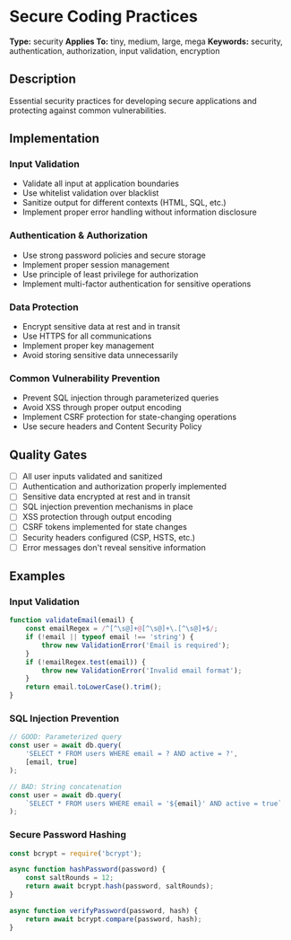 # Secure Coding Practices

**Type:** security
**Applies To:** tiny, medium, large, mega
**Keywords:** security, authentication, authorization, input validation, encryption

## Description

Essential security practices for developing secure applications and protecting against common vulnerabilities.

## Implementation

### Input Validation
- Validate all input at application boundaries
- Use whitelist validation over blacklist
- Sanitize output for different contexts (HTML, SQL, etc.)
- Implement proper error handling without information disclosure

### Authentication & Authorization
- Use strong password policies and secure storage
- Implement proper session management
- Use principle of least privilege for authorization
- Implement multi-factor authentication for sensitive operations

### Data Protection
- Encrypt sensitive data at rest and in transit
- Use HTTPS for all communications
- Implement proper key management
- Avoid storing sensitive data unnecessarily

### Common Vulnerability Prevention
- Prevent SQL injection through parameterized queries
- Avoid XSS through proper output encoding
- Implement CSRF protection for state-changing operations
- Use secure headers and Content Security Policy

## Quality Gates
- [ ] All user inputs validated and sanitized
- [ ] Authentication and authorization properly implemented
- [ ] Sensitive data encrypted at rest and in transit
- [ ] SQL injection prevention mechanisms in place
- [ ] XSS protection through output encoding
- [ ] CSRF tokens implemented for state changes
- [ ] Security headers configured (CSP, HSTS, etc.)
- [ ] Error messages don't reveal sensitive information

## Examples

### Input Validation
```javascript
function validateEmail(email) {
    const emailRegex = /^[^\s@]+@[^\s@]+\.[^\s@]+$/;
    if (!email || typeof email !== 'string') {
        throw new ValidationError('Email is required');
    }
    if (!emailRegex.test(email)) {
        throw new ValidationError('Invalid email format');
    }
    return email.toLowerCase().trim();
}
```

### SQL Injection Prevention
```javascript
// GOOD: Parameterized query
const user = await db.query(
    'SELECT * FROM users WHERE email = ? AND active = ?',
    [email, true]
);

// BAD: String concatenation
const user = await db.query(
    `SELECT * FROM users WHERE email = '${email}' AND active = true`
);
```

### Secure Password Hashing
```javascript
const bcrypt = require('bcrypt');

async function hashPassword(password) {
    const saltRounds = 12;
    return await bcrypt.hash(password, saltRounds);
}

async function verifyPassword(password, hash) {
    return await bcrypt.compare(password, hash);
}
```